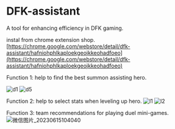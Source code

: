# DFK-assistant
A tool for enhancing efficiency in DFK gaming.

instal from chrome extension shop.
[https://chrome.google.com/webstore/detail/dfk-assistant/hafniohphlkaploekgeojkkeohadfoeo](https://chrome.google.com/webstore/detail/dfk-assistant/hafniohphlkaploekgeojkkeohadfoeo)


Function 1: help to find the best summon assisting hero.

![d1](https://github.com/6xshushu/DFK-assistant/assets/5692511/ee4a6f83-dff9-4b08-af3f-468ba53ad1bc)
![d5](https://github.com/6xshushu/DFK-assistant/assets/5692511/30dc81ad-9373-4e3c-a27f-0aeba7669263)


Function 2: help to select stats when leveling up hero.
![l1](https://github.com/6xshushu/DFK-assistant/assets/5692511/1c412ffe-3868-48cc-8e09-2b777c2dc5de)
![l2](https://github.com/6xshushu/DFK-assistant/assets/5692511/c7e2fdcd-4def-4f1b-b35d-a1233f22af15)

Function 3: team recommendations for playing duel mini-games.
![微信图片_20230615104040](https://github.com/6xshushu/DFK-assistant/assets/5692511/8f5e9efc-27aa-4930-91d9-5e473df82b32)
